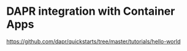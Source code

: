# DAPR integration with Container Apps


https://github.com/dapr/quickstarts/tree/master/tutorials/hello-world